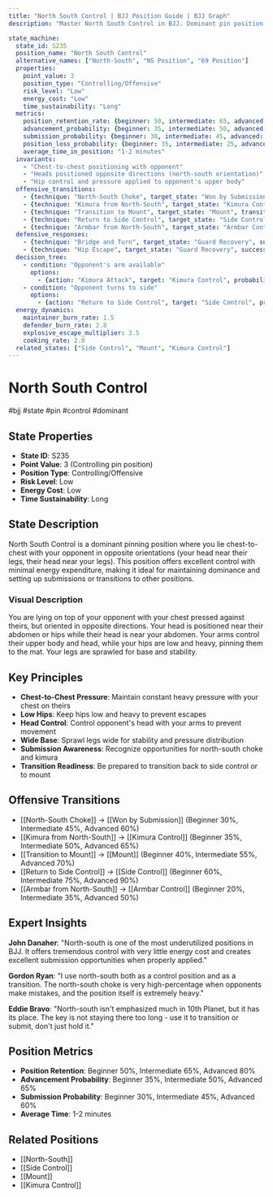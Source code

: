```yaml
---
title: "North South Control | BJJ Position Guide | BJJ Graph"
description: "Master North South Control in BJJ. Dominant pin position with chest-to-chest pressure and submission opportunities. Success rates: Beginner 50%, Intermediate 65%, Advanced 80%."

state_machine:
  state_id: S235
  position_name: "North South Control"
  alternative_names: ["North-South", "NS Position", "69 Position"]
  properties:
    point_value: 3
    position_type: "Controlling/Offensive"
    risk_level: "Low"
    energy_cost: "Low"
    time_sustainability: "Long"
  metrics:
    position_retention_rate: {beginner: 50, intermediate: 65, advanced: 80}
    advancement_probability: {beginner: 35, intermediate: 50, advanced: 65}
    submission_probability: {beginner: 30, intermediate: 45, advanced: 60}
    position_loss_probability: {beginner: 35, intermediate: 25, advanced: 15}
    average_time_in_position: "1-2 minutes"
  invariants:
    - "Chest-to-chest positioning with opponent"
    - "Heads positioned opposite directions (north-south orientation)"
    - "Hip control and pressure applied to opponent's upper body"
  offensive_transitions:
    - {technique: "North-South Choke", target_state: "Won by Submission", transition_id: "T350", success_rate: {beginner: 30, intermediate: 45, advanced: 60}}
    - {technique: "Kimura from North-South", target_state: "Kimura Control", transition_id: "T351", success_rate: {beginner: 35, intermediate: 50, advanced: 65}}
    - {technique: "Transition to Mount", target_state: "Mount", transition_id: "T352", success_rate: {beginner: 40, intermediate: 55, advanced: 70}}
    - {technique: "Return to Side Control", target_state: "Side Control", transition_id: "T353", success_rate: {beginner: 60, intermediate: 75, advanced: 90}}
    - {technique: "Armbar from North-South", target_state: "Armbar Control", transition_id: "T354", success_rate: {beginner: 20, intermediate: 35, advanced: 50}}
  defensive_responses:
    - {technique: "Bridge and Turn", target_state: "Guard Recovery", success_rate: 25}
    - {technique: "Hip Escape", target_state: "Guard Recovery", success_rate: 20}
  decision_tree:
    - condition: "Opponent's arm available"
      options:
        - {action: "Kimura Attack", target: "Kimura Control", probability: 50}
    - condition: "Opponent turns to side"
      options:
        - {action: "Return to Side Control", target: "Side Control", probability: 75}
  energy_dynamics:
    maintainer_burn_rate: 1.5
    defender_burn_rate: 2.8
    explosive_escape_multiplier: 3.5
    cooking_rate: 2.0
  related_states: ["Side Control", "Mount", "Kimura Control"]
---
```


# North South Control
#bjj #state #pin #control #dominant

## State Properties
- **State ID**: S235
- **Point Value**: 3 (Controlling pin position)
- **Position Type**: Controlling/Offensive
- **Risk Level**: Low
- **Energy Cost**: Low
- **Time Sustainability**: Long

## State Description
North South Control is a dominant pinning position where you lie chest-to-chest with your opponent in opposite orientations (your head near their legs, their head near your legs). This position offers excellent control with minimal energy expenditure, making it ideal for maintaining dominance and setting up submissions or transitions to other positions.

### Visual Description
You are lying on top of your opponent with your chest pressed against theirs, but oriented in opposite directions. Your head is positioned near their abdomen or hips while their head is near your abdomen. Your arms control their upper body and head, while your hips are low and heavy, pinning them to the mat. Your legs are sprawled for base and stability.

## Key Principles
- **Chest-to-Chest Pressure**: Maintain constant heavy pressure with your chest on theirs
- **Low Hips**: Keep hips low and heavy to prevent escapes
- **Head Control**: Control opponent's head with your arms to prevent movement
- **Wide Base**: Sprawl legs wide for stability and pressure distribution
- **Submission Awareness**: Recognize opportunities for north-south choke and kimura
- **Transition Readiness**: Be prepared to transition back to side control or to mount

## Offensive Transitions
- [[North-South Choke]] → [[Won by Submission]] (Beginner 30%, Intermediate 45%, Advanced 60%)
- [[Kimura from North-South]] → [[Kimura Control]] (Beginner 35%, Intermediate 50%, Advanced 65%)
- [[Transition to Mount]] → [[Mount]] (Beginner 40%, Intermediate 55%, Advanced 70%)
- [[Return to Side Control]] → [[Side Control]] (Beginner 60%, Intermediate 75%, Advanced 90%)
- [[Armbar from North-South]] → [[Armbar Control]] (Beginner 20%, Intermediate 35%, Advanced 50%)

## Expert Insights
**John Danaher**: "North-south is one of the most underutilized positions in BJJ. It offers tremendous control with very little energy cost and creates excellent submission opportunities when properly applied."

**Gordon Ryan**: "I use north-south both as a control position and as a transition. The north-south choke is very high-percentage when opponents make mistakes, and the position itself is extremely heavy."

**Eddie Bravo**: "North-south isn't emphasized much in 10th Planet, but it has its place. The key is not staying there too long - use it to transition or submit, don't just hold it."

## Position Metrics
- **Position Retention**: Beginner 50%, Intermediate 65%, Advanced 80%
- **Advancement Probability**: Beginner 35%, Intermediate 50%, Advanced 65%
- **Submission Probability**: Beginner 30%, Intermediate 45%, Advanced 60%
- **Average Time**: 1-2 minutes

## Related Positions
- [[North-South]]
- [[Side Control]]
- [[Mount]]
- [[Kimura Control]]
